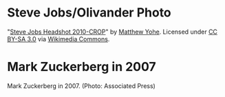 Steve Jobs/Olivander Photo
==========================
"<a href="http://commons.wikimedia.org/wiki/File:Steve_Jobs_Headshot_2010-CROP.jpg#/media/File:Steve_Jobs_Headshot_2010-CROP.jpg">Steve Jobs Headshot 2010-CROP</a>" by <a href="//en.wikipedia.org/wiki/User:Matt_Yohe" class="extiw" title="en:User:Matt Yohe">Matthew Yohe</a>. Licensed under <a href="http://creativecommons.org/licenses/by-sa/3.0" title="Creative Commons Attribution-Share Alike 3.0">CC BY-SA 3.0</a> via <a href="//commons.wikimedia.org/wiki/">Wikimedia Commons</a>.

Mark Zuckerberg in 2007
=======================
Mark Zuckerberg in 2007. (Photo: Associated Press)
